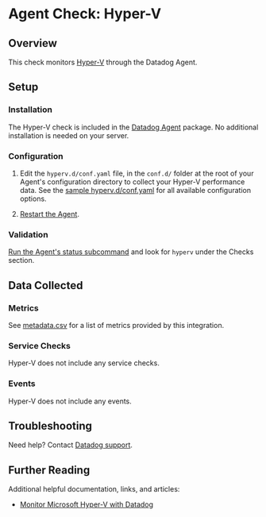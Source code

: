 # Agent Check: Hyper-V

## Overview

This check monitors [Hyper-V][1] through the Datadog Agent.

## Setup

### Installation

The Hyper-V check is included in the [Datadog Agent][2] package. No additional installation is needed on your server.

### Configuration

1. Edit the `hyperv.d/conf.yaml` file, in the `conf.d/` folder at the root of your Agent's configuration directory to collect your Hyper-V performance data. See the [sample hyperv.d/conf.yaml][3] for all available configuration options.

2. [Restart the Agent][4].

### Validation

[Run the Agent's status subcommand][5] and look for `hyperv` under the Checks section.

## Data Collected

### Metrics

See [metadata.csv][6] for a list of metrics provided by this integration.

### Service Checks

Hyper-V does not include any service checks.

### Events

Hyper-V does not include any events.

## Troubleshooting

Need help? Contact [Datadog support][7].

## Further Reading

Additional helpful documentation, links, and articles:

- [Monitor Microsoft Hyper-V with Datadog][8]

[1]: https://docs.microsoft.com/en-us/windows-server/virtualization/hyper-v/hyper-v-on-windows-server
[2]: https://app.datadoghq.com/account/settings#agent
[3]: https://github.com/DataDog/integrations-core/blob/master/hyperv/datadog_checks/hyperv/data/conf.yaml.example
[4]: https://docs.datadoghq.com/agent/guide/agent-commands/#start-stop-and-restart-the-agent
[5]: https://docs.datadoghq.com/agent/guide/agent-commands/#agent-status-and-information
[6]: https://github.com/DataDog/integrations-core/blob/master/hyperv/metadata.csv
[7]: https://docs.datadoghq.com/help/
[8]: https://www.datadoghq.com/blog/monitor-microsoft-hyperv-with-datadog
